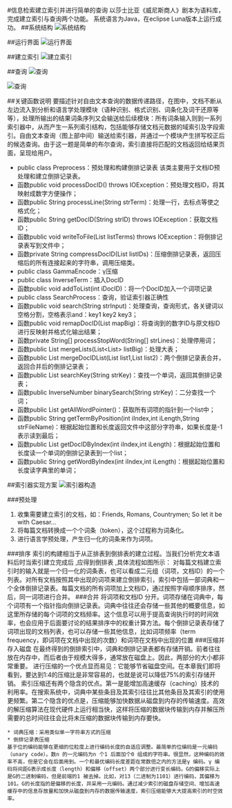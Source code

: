 #信息检索建立索引并进行简单的查询
以莎士比亚《威尼斯商人》剧本为语料库，完成建立索引与查询两个功能。
系统语言为Java，在eclipse Luna版本上运行成功。
##系统结构
![系统结构](http://cl.ly/image/1G3p1s0X1T1F/Image%202015-06-22%20at%204.26.18%20%E4%B8%8B%E5%8D%88.png)

##运行界面
![运行界面](http://f.cl.ly/items/201I0N1b0Z2C0S2g2y3n/捕获14.PNG)

##建立索引
![建立索引](http://cl.ly/image/1O1U3X3Y1U3p/%E6%8D%95%E8%8E%B711.PNG)

##查询
![查询](http://cl.ly/image/2T1e0z3j0K2T/%E6%8D%95%E8%8E%B712.PNG)

![查询](http://cl.ly/image/2u1W1X0z141L/%E6%8D%95%E8%8E%B713.PNG)

##关键函数说明
要描述针对自由文本查询的数据传递路径，在图中，文档不断从左边流入到分析和语言学处理模块（语种识别、格式识别、词条化及词干还原等等），处理所输出的结果词条序列又会输送给后续模块：所有词条输入则到一系列索引器中，从而产生一系列索引结构，包括能够存储文档元数据的域索引及字段索引。自由文本查询（图上部中间）输送给索引器，并通过一个模块产生拼写校正后的候选查询。由于这一题是简单的布尔查询，索引直接将匹配的文档返回给结果页面，呈现给用户。

* public class Preprocess：预处理和构建倒排记录表
该类主要用于文档ID预处理和建立倒排记录表。
* 函数public void processDocID() throws IOException：预处理文档ID，将其映射成数字方便操作；
* 函数public String processLine(String strTerm)：处理一行，去标点等使之格式化；
* 函数public String getDocID(String strID) throws IOException：获取文档ID；
* 函数public void writeToFile(List<InverseTerm> listTerms) throws IOException：将倒排记录表写到文件中；
* 函数private String compressDocID(List<Integer> listIDs)：压缩倒排记录表，返回压缩后的所有连接起来的字符串，调用压缩类。
* public class GammaEncode：γ压缩
* public class InverseTerm：插入DocID
* 函数public void addToList(int iDocID)：将一个DocID加入一个词项记录
* public class SearchProcess：查询，验证索引器正确性
* 函数public void search(String strInput)：处理查询，查询形式，各关键词以空格分割，空格表示and：key1 key2 key3；
* 函数public void remapDocID(List<Integer> mapBig)：将查询到的数字ID与原文档ID进行反映射并格式化输出结果；
* 函数private String[] processStopWord(String[] strLines)：处理停用词；
* 函数public List<Integer> mergeLists(List<List<Integer>> listBig)：处理大表；
* 函数public List<Integer> mergeDocIDList(List<Integer> list1,List<Integer> list2)：两个倒排记录表合并，返回合并后的倒排记录表；
* 函数public List<Integer> searchKey(String strKey)：查找一个单词，返回其倒排记录表；
* 函数public InverseNumber binarySearch(String strKey)：二分查找一个词；
* 函数public  List<InverseNumber> getAllWordPointer()：获取所有词项的指针到一个list中；
* 函数public String getTermByPosition(int iIndex,int iLength,String strFileName)：根据起始位置和长度返回文件中这部分字符串，如果长度是-1表示读到最后；
* 函数public List<Integer> getDocIDByIndex(int iIndex,int iLength)：根据起始位置和长度读一个单词的倒排记录表到一个list；
* 函数public String getWordByIndex(int iIndex,int iLength)：根据起始位置和长度读字典里的单词；

##索引器实现方案
![索引器构造](http://cl.ly/image/1J3Z1z1s0A1b/0B8F867E-8130-46FF-81F2-025BC96D0A0F.jpeg)

###预处理
1. 收集需要建立索引的文档，如：Friends, Romans, Countrymen; So let it be with Caesar…
2. 将每篇文档转换成一个个词条（token），这个过程称为词条化。
3. 进行语言学预处理，产生归一化的词条来作为词项。

###排序
索引的构建相当于从正排表到倒排表的建立过程。当我们分析完文本语料后时当索引建立完成后 ,应得到倒排表 ,具体流程如图所示：
对每篇文档建立索引时的输入就是一个归一化的词条表，也可以看成二元组（词项，文档ID）的一个列表。对所有文档按照其中出现的词项来建立倒排索引，索引中包括一部词典和一个全体倒排记录表。每篇文档的所有词项加上文档ID，通过按照字母顺序排序，然后，同一词项进行合并。
###合并
将词项和文档ID 分开。词项存储在词典中，每个词项有一个指针指向倒排记录表。词典中往往还会存储一些其他的概要信息，如这里所存储的每个词项的文档频率。这个信息可以用于提高查询执行时的时间效率，也会应用于后面要讨论的结果排序中的权重计算方法。每个倒排记录表存储了词项出现的文档列表，也可以存储一些其他信息，比如词项频率（term frequency，即词项在文档中出现的次数）和词项在文档中出现的位置
###压缩并存入磁盘
在最终得到的倒排索引中，词典和倒排记录表都有存储开销。前者往往放在内存中，而后者由于规模大得多，通常放在磁盘上。因此，两部分的大小都非常重要。
进行压缩的一个优点显而易见：它能够节省磁盘空间。在本章我们即将看到，要达到1∶4的压缩比是非常容易的，也就是说可以降低75%的索引存储开销。
索引压缩还有两个隐含的优点。第一是能增加高速缓存（caching）技术的利用率。在搜索系统中，词典中某些条目及其索引往往比其他条目及其索引的使用更频繁。第二个隐含的优点是，压缩能够加快数据从磁盘到内存的传输速度。高效的解压缩算法在现代硬件上运行相当快，这样将压缩的数据块传输到内存并解压所需要的总时间往往会比将未压缩的数据块传输到内存要快。

	* 词典压缩：采用类似单一字符串方式的压缩
	* 倒排记录表压缩
	基于位的编码能够在更细的位粒度上进行编码长度的自适应调整。最简单的位编码是一元编码（unary code）。数n 的一元编码为n 个1 后面加个0 组成的字符串。很显然，这种编码的效率不高，但是它会在后面用到。一个和最优编码长度差距在常数倍之内的方法是γ 编码。γ 编码将间距G表示成长度（length）和偏移（offset）两个部分进行变长编码。G的偏移实际上是G的二进制编码，但是前端的1 被去掉。比如，对13（二进制为1101）进行编码，其偏移为101。G的长度指的是偏移的长度，并采用一元编码。通过减少索引的磁盘存储空间、增加高速缓存中的信息存放量和加快从磁盘到内存的数据传输速度，索引压缩能够大大提高索引的时空效率。
